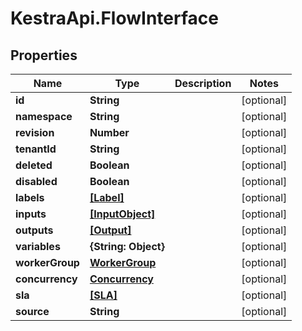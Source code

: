 # KestraApi.FlowInterface

## Properties

Name | Type | Description | Notes
------------ | ------------- | ------------- | -------------
**id** | **String** |  | [optional] 
**namespace** | **String** |  | [optional] 
**revision** | **Number** |  | [optional] 
**tenantId** | **String** |  | [optional] 
**deleted** | **Boolean** |  | [optional] 
**disabled** | **Boolean** |  | [optional] 
**labels** | [**[Label]**](Label.md) |  | [optional] 
**inputs** | [**[InputObject]**](InputObject.md) |  | [optional] 
**outputs** | [**[Output]**](Output.md) |  | [optional] 
**variables** | **{String: Object}** |  | [optional] 
**workerGroup** | [**WorkerGroup**](WorkerGroup.md) |  | [optional] 
**concurrency** | [**Concurrency**](Concurrency.md) |  | [optional] 
**sla** | [**[SLA]**](SLA.md) |  | [optional] 
**source** | **String** |  | [optional] 


